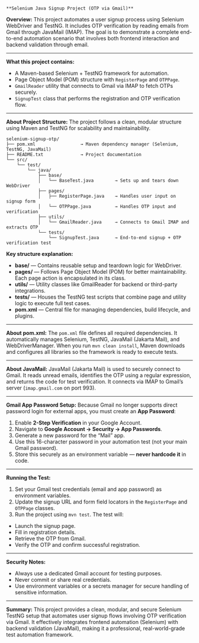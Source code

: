 
                                                                     **Selenium Java Signup Project (OTP via Gmail)**
                                                                     

**Overview:**
This project automates a user signup process using Selenium WebDriver and TestNG. It includes OTP verification by reading emails from Gmail through JavaMail (IMAP). The goal is to demonstrate a complete end-to-end automation scenario that involves both frontend interaction and backend validation through email.

---

**What this project contains:**

* A Maven-based Selenium + TestNG framework for automation.
* Page Object Model (POM) structure with `RegisterPage` and `OTPPage`.
* `GmailReader` utility that connects to Gmail via IMAP to fetch OTPs securely.
* `SignupTest` class that performs the registration and OTP verification flow.

---

**About Project Structure:**
The project follows a clean, modular structure using Maven and TestNG for scalability and maintainability.

```
selenium-signup-otp/
├── pom.xml                 → Maven dependency manager (Selenium, TestNG, JavaMail)
├── README.txt              → Project documentation
└── src/
    └── test/
        └── java/
            ├── base/
            │   └── BaseTest.java        → Sets up and tears down WebDriver
            ├── pages/
            │   ├── RegisterPage.java    → Handles user input on signup form
            │   └── OTPPage.java         → Handles OTP input and verification
            ├── utils/
            │   └── GmailReader.java     → Connects to Gmail IMAP and extracts OTP
            └── tests/
                └── SignupTest.java      → End-to-end signup + OTP verification test
```

**Key structure explanation:**

* **base/** — Contains reusable setup and teardown logic for WebDriver.
* **pages/** — Follows Page Object Model (POM) for better maintainability. Each page action is encapsulated in its class.
* **utils/** — Utility classes like GmailReader for backend or third-party integrations.
* **tests/** — Houses the TestNG test scripts that combine page and utility logic to execute full test cases.
* **pom.xml** — Central file for managing dependencies, build lifecycle, and plugins.

---

**About pom.xml:**
The `pom.xml` file defines all required dependencies. It automatically manages Selenium, TestNG, JavaMail (Jakarta Mail), and WebDriverManager. When you run `mvn clean install`, Maven downloads and configures all libraries so the framework is ready to execute tests.

---

**About JavaMail:**
JavaMail (Jakarta Mail) is used to securely connect to Gmail. It reads unread emails, identifies the OTP using a regular expression, and returns the code for test verification. It connects via IMAP to Gmail’s server (`imap.gmail.com` on port 993).

---

**Gmail App Password Setup:**
Because Gmail no longer supports direct password login for external apps, you must create an **App Password**:

1. Enable **2-Step Verification** in your Google Account.
2. Navigate to **Google Account → Security → App Passwords**.
3. Generate a new password for the “Mail” app.
4. Use this 16-character password in your automation test (not your main Gmail password).
5. Store this securely as an environment variable — **never hardcode it** in code.

---

**Running the Test:**

1. Set your Gmail test credentials (email and app password) as environment variables.
2. Update the signup URL and form field locators in the `RegisterPage` and `OTPPage` classes.
3. Run the project using `mvn test`.
   The test will:

* Launch the signup page.
* Fill in registration details.
* Retrieve the OTP from Gmail.
* Verify the OTP and confirm successful registration.

---

**Security Notes:**

* Always use a dedicated Gmail account for testing purposes.
* Never commit or share real credentials.
* Use environment variables or a secrets manager for secure handling of sensitive information.

---

**Summary:**
This project provides a clean, modular, and secure Selenium TestNG setup that automates user signup flows involving OTP verification via Gmail. It effectively integrates frontend automation (Selenium) with backend validation (JavaMail), making it a professional, real-world-grade test automation framework.
